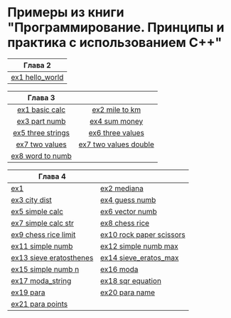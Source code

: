 # Примеры из книги "Программирование. Принципы и практика с использованием С++"

[base_part]:https://github.com/neandrey/stroustrup/tree/main/
[Ch_02]:Ch_02/exercise/
[Ch_03]:Ch_03/exercise/
[Ch_04]:Ch_04/exercise/


| Глава 2                                          |
| ------------------------------------------------ |
| [ex1 hello_world]("[base_part][Ch_02]hello_world") |


|                       Глава 3                        |                                                              |
| :--------------------------------------------------: | :----------------------------------------------------------: |
|    [ex1 basic calc]([base_part][Ch_03]basic_calc)    |        [ex2 mile to km]([base_part][Ch_03]mile_to_km)        |
|     [ex3 part numb]([base_part][Ch_03]part_numb)     |         [ex4 sum money]([base_part][Ch_03]sum_money)         |
| [ex5 three strings]([base_part][Ch_03]three_strings) |      [ex6 three values]([base_part][Ch_03]three_values)      |
|    [ex7 two values]([base_part][Ch_03]two_values)    | [ex7 two values double]([base_part][Ch_03]two_values_double) |
|  [ex8 word to numb]([base_part][Ch_03]word_to_numb)  |


| Глава 4                                                      |                                                                      |
| ------------------------------------------------------------ | -------------------------------------------------------------------- |
| [ex1]([base_part][Ch_04]1_exercise)                          | [ex2 mediana]([base_part][Ch_04]2_mediana)                           |
| [ex3 city dist]([base_part][Ch_04]3_city_dist)               | [ex4 guess numb]([base_part][Ch_04]4_guess_numb)                     |
| [ex5 simple calc]([base_part][Ch_04]5_simple_calc)           | [ex6 vector numb]([base_part][Ch_04]6_vector_numb)                   |
| [ex7 simple calc str]([base_part][Ch_04]7_simple_calc_str)   | [ex8 chess rice]([base_part][Ch_04]8_chess_rice)                     |
| [ex9 chess rice limit]([base_part][Ch_04]9_chess_rice_limit) | [ex10 rock paper scissors]([base_part][Ch_04]10_rock_paper_scissors) |
| [ex11 simple numb]([base_part][Ch_04]11_simple_numb)         | [ex12 simple numb max]([base_part][Ch_04]12_simple_numb_max)         |
| [ex13 sieve eratosthenes]([base_part][Ch_04]13_sieve_eratos) | [ex14 sieve_eratos_max]([base_part][Ch_04]14_sieve_eratos_max)       |
| [ex15 simple numb n]([base_part][Ch_04]15_simple_numb_n)     | [ex16 moda]([base_part][Ch_04]16_moda)                               |
| [ex17 moda_string]([base_part][Ch_04]17_moda_string)         | [ex18 sqr equation]([base_part][Ch_04]18_sqr_equation)               |
| [ex19 para]([base_part][Ch_04]19_para)                       | [ex20 para name]([base_part][Ch_04]20_para_name)                     |
| [ex21 para points]([base_part][Ch_04]21_para_point)          |
